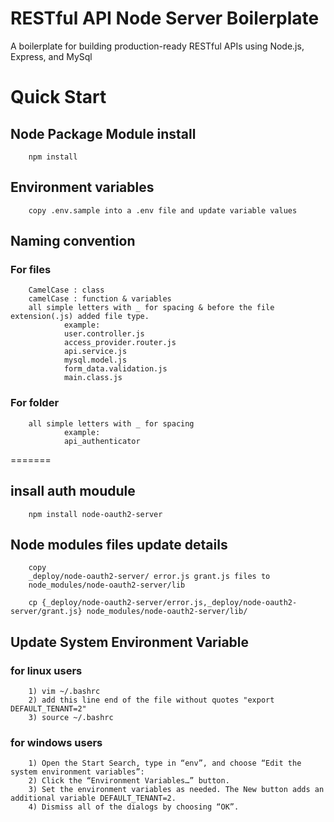 # RESTful API Node Server Boilerplate

A boilerplate for building production-ready RESTful APIs using Node.js, Express, and MySql

# Quick Start

## Node Package Module install

        npm install

## Environment variables

        copy .env.sample into a .env file and update variable values

## Naming convention

### For files

        CamelCase : class
        camelCase : function & variables
        all simple letters with _ for spacing & before the file extension(.js) added file type.
                example:
                user.controller.js
                access_provider.router.js
                api.service.js
                mysql.model.js
                form_data.validation.js
                main.class.js

### For folder

        all simple letters with _ for spacing
                example:
                api_authenticator

=======

## insall auth moudule

        npm install node-oauth2-server

## Node modules files update details

        copy
        _deploy/node-oauth2-server/ error.js grant.js files to
        node_modules/node-oauth2-server/lib

        cp {_deploy/node-oauth2-server/error.js,_deploy/node-oauth2-server/grant.js} node_modules/node-oauth2-server/lib/

## Update System Environment Variable

### for linux users

        1) vim ~/.bashrc
        2) add this line end of the file without quotes "export DEFAULT_TENANT=2"
        3) source ~/.bashrc

### for windows users

        1) Open the Start Search, type in “env”, and choose “Edit the system environment variables”:
        2) Click the “Environment Variables…” button.
        3) Set the environment variables as needed. The New button adds an additional variable DEFAULT_TENANT=2.
        4) Dismiss all of the dialogs by choosing “OK”.
